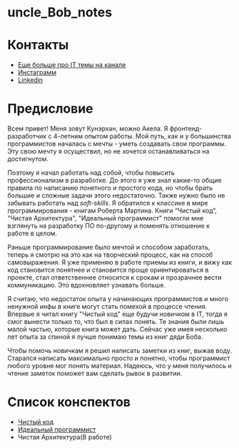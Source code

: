 # uncle_Bob_notes

# Контакты
- [Еще больше про IT темы на канале](https://t.me/it_memoirs)
- [Инстаграмм](https://www.instagram.com/akela.frontend/)
- [Linkedin](https://www.linkedin.com/in/kunerkhan-akerov-b06816187/)

# Предисловие
Всем привет! Меня зовут Кунэрхан, можно Акела.
Я фронтенд-разработчик с 4-летним опытом работы. 
Мой путь, как и у большинства программистов началась с мечты - уметь создавать свои программы. Эту свою мечту я осуществил, но не хочется останавливаться на достигнутом.

Поэтому я начал работать над собой, чтобы повысить профессионализм в разработке.
До этого я уже знал какие-то общие правила по написанию понятного и простого кода, но чтобы брать большие и сложные задачи этого недостаточно.
Также нужно было не забывать работать над *soft-skills*.
Я обратился к классике в мире программирования - книгам Роберта Мартина. Книги “Чистый код”, "Чистая Архитектура", "Идеальный программист" помогли мне взглянуть на разработку ПО по-другому и поменять отношение к работе в целом.

Раньше программирование было мечтой и способом заработать, теперь я смотрю на это как на творческий процесс, как на способ самовыражения. Я уже применяю в работе приемы из книги, и вижу как код становится понятнее и становится проще ориентироваться в проекте, стал ответственнее относится к срокам и прозрачнее вести коммуникацию. Это вдохновляет узнавать больше.

Я считаю, что недостаток опыта у начинающих программистов и много ненужной инфы в книге могут стать помехой в процессе чтения.
Впервые я читал книгу "Чистый код" еще будучи новичком в IT, тогда я смог вынести только то, что был в силах понять. Те знания были лишь малой частью, которые книга может дать. Сейчас уже имея несколько лет опыта за спиной я лучше понимаю темы из книг дяди Боба.

Чтобы помочь новичкам я решил написать заметки из книг, выжав воду. Старался написать максимально просто и понятно, чтобы программист любого уровня мог понять материал. Надеюсь, что у меня получилось и чтение заметок поможет вам сделать рывок в развитии.

# Список конспектов
- [Чистый код](https://github.com/Kunerkhan/clean_code_notes/blob/master/clean_code_notes.md)
- [Идеальный программист](https://github.com/Kunerkhan/clean_code_notes/blob/master/The_ideal_programmer_notes.md)
- Чистая Архитектура(В работе)
